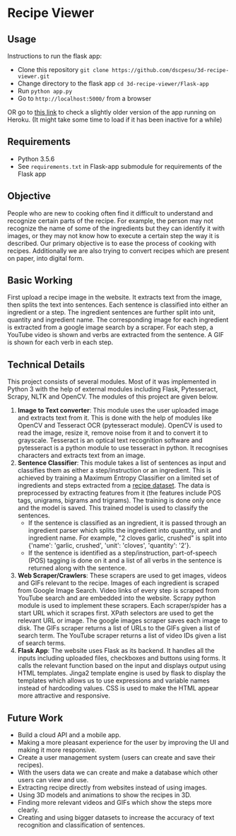 # Recipe Viewer

## Usage

Instructions to run the flask app:
 - Clone this repository `git clone https://github.com/dscpesu/3d-recipe-viewer.git`
 - Change directory to the flask app `cd 3d-recipe-viewer/Flask-app`
 - Run `python app.py`
 - Go to `http://localhost:5000/` from a browser

OR go to [this link](https://dsc-flask-api-heroku.herokuapp.com/) to check a slightly older version of the app running on Heroku. (It might take some time to load if it has been inactive for a while)

## Requirements 

 - Python 3.5.6
 - See `requirements.txt` in Flask-app submodule for requirements of the Flask app

## Objective

People who are new to cooking often find it difficult to understand and recognize certain parts of the recipe. For example, the person may not recognize the name of some of the ingredients but they can identify it with images, or they may not know how to execute a certain step the way it is described. Our primary objective is to ease the process of cooking with recipes.
Additionally we are also trying to convert recipes which are present on paper, into digital form. 

## Basic Working

First upload a recipe image in the website. It extracts text from the image, then splits the text into sentences. Each sentence is classified into either an ingredient or a step. The ingredient sentences are further split into unit, quantity and ingredient name. The corresponding image for each ingredient is extracted from a google image search by a scraper. For each step, a YouTube video is shown and verbs are extracted from the sentence. A GIF is shown for each verb in each step.

## Technical Details

This project consists of several modules. Most of it was implemented in Python 3 with the help of external modules including Flask, Pytesseract, Scrapy, NLTK and OpenCV. The modules of this project are given below.
1. **Image to Text converter**: This module uses the user uploaded image and extracts text from it. This is done with the help of modules like OpenCV and Tesseract OCR (pytesseract module). OpenCV is used to read the image, resize it, remove noise from it and to convert it to grayscale. Tesseract is an optical text recognition software and pytesseract is a python module to use tesseract in python. It recognises characters and extracts text from an image.
2. **Sentence Classifier**: This module takes a list of sentences as input and classifies them as either a step/instruction or an ingredient. This is achieved by training a Maximum Entropy Classifier on a limited set of ingredients and steps extracted from a [recipe dataset](https://eightportions.com/datasets/Recipes/#fn:1). The data is preprocessed by extracting features from it (the features include POS tags, unigrams, bigrams and trigrams). The training is done only once and the model is saved. This trained model is used to classify the sentences. 
	- If the sentence is classified as an ingredient, it is passed through an ingredient parser which splits the ingredient into quantity, unit and ingredient name. For example, "2 cloves garlic, crushed" is split into {'name': 'garlic, crushed', 'unit': 'cloves', 'quantity': '2'}.
	- If the sentence is identified as a step/instruction, part-of-speech (POS) tagging is done on it and a list of all verbs in the sentence is returned along with the sentence.
3. **Web Scraper/Crawlers**: These scrapers are used to get images, videos and GIFs relevant to the recipe. Images of each ingredient is scraped from Google Image Search. Video links of every step is scraped from YouTube search and are embedded into the website. Scrapy python module is used to implement these scrapers. Each scraper/spider has a start URL which it scrapes first. XPath selectors are used to get the relevant URL or image. The google images scraper saves each image to disk. The GIFs scraper returns a list of URLs to the GIFs given a list of search term. The YouTube scraper returns a list of video IDs given a list of search terms.
4. **Flask App**: The website uses Flask as its backend. It handles all the inputs including uploaded files, checkboxes and buttons using forms. It calls the relevant function based on the input and displays output using HTML templates. Jinga2 template engine is used by flask to display the templates which allows us to use expressions and variable names instead of hardcoding values. CSS is used to make the HTML appear more attractive and responsive.

## Future Work

 - Build a cloud API and a mobile app.
 - Making a more pleasant experience for the user by improving the UI and making it more responsive.
 - Create a user management system (users can create and save their recipes).
 - With the users data we can create and make a database which other users can view and use.
 - Extracting recipe directly from websites instead of using images.
 - Using 3D models and animations to show the recipes in 3D.
 - Finding more relevant videos and GIFs which show the steps more clearly.
 - Creating and using bigger datasets to increase the accuracy of text recognition and classification of sentences.
